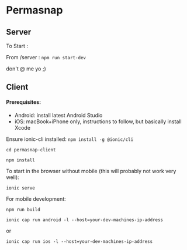 # Permasnap

## Server

To Start : 

From /server : `npm run start-dev`

don't @ me yo ;)

## Client

#### Prerequisites:
- Android: install latest Android Studio
- iOS: macBook+iPhone only, instructions to follow, but basically install Xcode

Ensure ionic-cli installed: `npm install -g @ionic/cli`

`cd permasnap-client`

`npm install`

To start in the browser without mobile (this will probably not work very well):

`ionic serve`

For mobile development:

`npm run build`

`ionic cap run android -l --host=your-dev-machines-ip-address`

or

`ionic cap run ios -l --host=your-dev-machines-ip-address`
